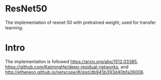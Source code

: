 # ResNet50
The implementation of resnet 50 with pretrained weight, used for transfer learning.

# Intro
The implementation is followed https://arxiv.org/abs/1512.03385, https://github.com/KaimingHe/deep-residual-networks, and http://ethereon.github.io/netscope/#/gist/db945b393d40bfa26006.
